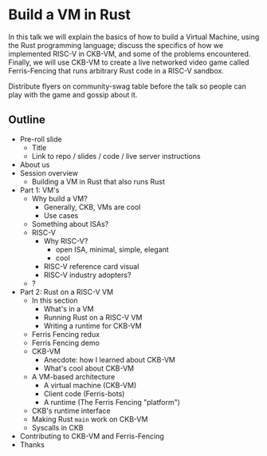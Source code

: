 # Build a VM in Rust

In this talk we will explain the basics of how to build a Virtual Machine, using
the Rust programming language; discuss the specifics of how we implemented
RISC-V in CKB-VM, and some of the problems encountered. Finally, we will use
CKB-VM to create a live networked video game called Ferris-Fencing that runs
arbitrary Rust code in a RISC-V sandbox.

Distribute flyers on community-swag table before the talk so people can
play with the game and gossip about it.

## Outline

- Pre-roll slide
  - Title
  - Link to repo / slides / code / live server instructions
- About us
- Session overview
  - Building a VM in Rust that also runs Rust
- Part 1: VM's
  - Why build a VM?
    - Generally, CKB, VMs are cool
    - Use cases
  - Something about ISAs?
  - RISC-V
    - Why RISC-V?
      - open ISA, minimal, simple, elegant
      - cool
    - RISC-V reference card visual
    - RISC-V industry adopters?
  - ?
- Part 2: Rust on a RISC-V VM
  - In this section
    - What's in a VM
    - Running Rust on a RISC-V VM
    - Writing a runtime for CKB-VM
  - Ferris Fencing redux
  - Ferris Fencing demo
  - CKB-VM
    - Anecdote: how I learned about CKB-VM
    - What's cool about CKB-VM
  - A VM-based architecture
    - A virtual machine (CKB-VM)
    - Client code (Ferris-bots)
    - A runtime (The Ferris Fencing "platform")
  - CKB's runtime interface
  - Making Rust `main` work on CKB-VM
  - Syscalls in CKB
- Contributing to CKB-VM and Ferris-Fencing
- Thanks
